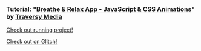 ### Tutorial: "[Breathe & Relax App - JavaScript & CSS Animations](https://www.youtube.com/watch?v=l-1ZrU6avzI)" by [Traversy Media](https://www.youtube.com/channel/UC29ju8bIPH5as8OGnQzwJyA)

[Check out running project!](https://breath-and-relax.glitch.me)

[Check out on Glitch!](https://glitch.com/~breath-and-relax)
